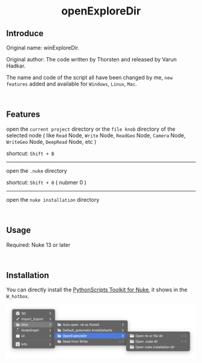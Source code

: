 <h1 align='center'>
  openExploreDir
</h1>

## Introduce

Original name: winExploreDir. 

Original author: The code written by Thorsten and released by Varun Hadkar.

The name and code of the script all have been changed by me, `new features` added and available for `Windows`, `Linux`, `Mac`.

<br />

## Features

open the `current project` directory or the `file knob` directory of the selected node ( like `Read` Node, `Write` Node, `ReadGeo` Node, `Camera` Node, `WriteGeo` Node, `DeepRead` Node, etc )

shortcut: `Shift + B`

---

open the `.nuke` directory

shortcut: `Shift + 0` ( nubmer 0 )

---

open the `nuke installation` directory

<br />

## Usage
Required: Nuke 13 or later

<br />

## Installation
You can directly install the [PythonScripts Toolkit for Nuke](https://github.com/isLundy/Nuke-PythonScripts-Toolkit.git), it shows in the `W_hotbox`.

![installation](./images/installation.png)
